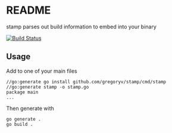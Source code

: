 # README

stamp parses out build information to embed into your binary

[![Build Status](https://travis-ci.org/gregoryv/buildvars.svg?branch=master)](https://travis-ci.org/gregoryv/buildvars)

## Usage

Add to one of your main files

    //go:generate go install github.com/gregoryv/stamp/cmd/stamp
	//go:generate stamp -o stamp.go
    package main
	...

Then generate with

    go generate .
	go build .
